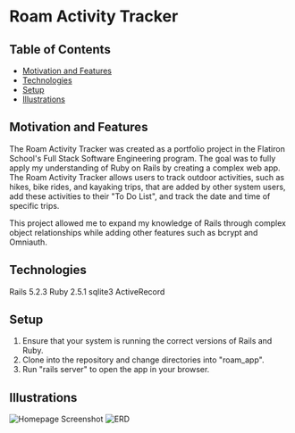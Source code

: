 # Roam Activity Tracker

## Table of Contents
* [Motivation and Features](#movtivation-and-features)
* [Technologies](#Technologies)
* [Setup](#Setup)
* [Illustrations](#Illustrations)

## Motivation and Features
The Roam Activity Tracker was created as a portfolio project in the Flatiron School's Full Stack Software Engineering program.  The goal was to fully apply my understanding of Ruby on Rails by creating a complex web app. The Roam Activity Tracker allows users to track outdoor activities, such as hikes, bike rides, and kayaking trips, that are added by other system users, add these activities to their "To Do List", and track the date and time of specific trips.

This project allowed me to expand my knowledge of Rails through complex object relationships while adding other features such as bcrypt and Omniauth.

## Technologies

Rails 5.2.3
Ruby 2.5.1
sqlite3
ActiveRecord


## Setup

1. Ensure that your system is running the correct versions of Rails and Ruby.
2. Clone into the repository and change directories into "roam_app".
3. Run "rails server" to open the app in your browser. 

## Illustrations

![Homepage Screenshot](./images)
![ERD]()
